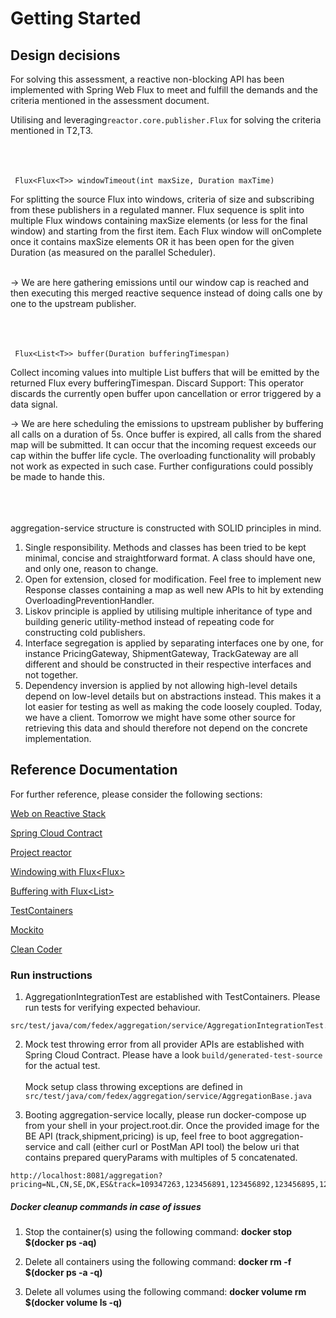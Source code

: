 # Getting Started

## Design decisions
For solving this assessment, a reactive non-blocking API has been implemented with Spring Web Flux to meet and fulfill the demands and the criteria mentioned
in the assessment document.

Utilising and leveraging```reactor.core.publisher.Flux``` for solving the criteria mentioned in T2,T3.
<br/>
<br/><br/>
<br/>
```
 Flux<Flux<T>> windowTimeout(int maxSize, Duration maxTime)
```

For splitting the source Flux into windows, criteria of size and subscribing from these publishers in a regulated manner.
Flux sequence is split into multiple Flux windows containing maxSize elements (or less for the final window) and starting
from the first item. Each Flux window will onComplete once it contains maxSize elements OR it has been open for the given Duration (as measured on the parallel Scheduler).<br/>
  <br/>

-> We are here gathering emissions until our window cap is reached and then executing this merged reactive sequence instead of doing calls one by one to the upstream publisher.
<br/>
<br/>
<br/>
<br/>

```
 Flux<List<T>> buffer(Duration bufferingTimespan) 
```

Collect incoming values into multiple List buffers that will be emitted by the returned Flux every bufferingTimespan.
Discard Support: This operator discards the currently open buffer upon cancellation or error triggered by a data signal.

-> We are here scheduling the emissions to upstream publisher by buffering all calls on a duration of 5s. Once buffer is expired, all calls from the shared map will be submitted. It can occur 
that the incoming request exceeds our cap within the buffer life cycle. The overloading functionality will probably not work as expected in such case. Further configurations could possibly be made to hande this.
<br/>
<br/>
<br/>
<br/>

aggregation-service structure is constructed with SOLID principles in mind.
1. Single responsibility. Methods and classes has been tried to be kept minimal, concise and straightforward format. A class should have one, and only one, reason to change.
2. Open for extension, closed for modification. Feel free to implement new Response classes containing a map as well new APIs to hit by extending OverloadingPreventionHandler.
3. Liskov principle is applied by utilising multiple inheritance of type and building generic utility-method instead of repeating code for constructing cold publishers.
4. Interface segregation is applied by separating interfaces one by one, for instance PricingGateway, ShipmentGateway, TrackGateway are all different and should be constructed in their respective interfaces and not together.
5. Dependency inversion is applied by not allowing high-level details depend on low-level details but on abstractions instead. This makes it a lot easier for testing as well as making the code loosely coupled. 
Today, we have a client. Tomorrow we might have some other source for retrieving this data and should therefore not depend on the concrete implementation.


## Reference Documentation
For further reference, please consider the following sections:

[Web on Reactive Stack](https://docs.spring.io/spring-framework/docs/current/reference/html/web-reactive.html)

[Spring Cloud Contract](https://cloud.spring.io/spring-cloud-contract/reference/html/)

[Project reactor](https://projectreactor.io/docs/core/release/reference/)

[Windowing with Flux<Flux<T>>](https://projectreactor.io/docs/core/release/reference/#_windowing_with_fluxfluxt)

[Buffering with Flux<List<T>>](https://projectreactor.io/docs/core/release/reference/#_buffering_with_fluxlistt)

[TestContainers](https://www.testcontainers.org/)

[Mockito](https://site.mockito.org/)

[Clean Coder](https://blog.cleancoder.com/uncle-bob/2020/10/18/Solid-Relevance.html)


### Run instructions

1. AggregationIntegrationTest are established with TestContainers. Please run tests for verifying expected behaviour.
```
src/test/java/com/fedex/aggregation/service/AggregationIntegrationTest.java 
```

2. Mock test throwing error from all provider APIs are established with Spring Cloud Contract. Please have a look
``` build/generated-test-source ``` for the actual test. <br/>
   <br/>
Mock setup class throwing exceptions are defined in 
``` src/test/java/com/fedex/aggregation/service/AggregationBase.java ```

3. Booting aggregation-service locally, please run docker-compose up from your shell in your project.root.dir. Once the provided image for the BE API (track,shipment,pricing) is up,
feel free to boot aggregation-service and call (either curl or PostMan API tool) the below uri that contains prepared queryParams with multiples of 5 concatenated.
```
http://localhost:8081/aggregation?pricing=NL,CN,SE,DK,ES&track=109347263,123456891,123456892,123456895,123456894&shipments=109347263,123456891,123456892,123456895,123456894
```

##### Docker cleanup commands in case of issues

1. Stop the container(s) using the following command:
   **docker stop $(docker ps -aq)**

2. Delete all containers using the following command:
   **docker rm -f $(docker ps -a -q)**

3. Delete all volumes using the following command:
   **docker volume rm $(docker volume ls -q)**
